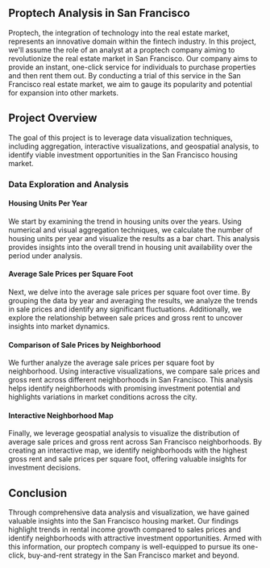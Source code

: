 ## Proptech Analysis in San Francisco

Proptech, the integration of technology into the real estate market, represents an innovative domain within the fintech industry. In this project, we'll assume the role of an analyst at a proptech company aiming to revolutionize the real estate market in San Francisco. Our company aims to provide an instant, one-click service for individuals to purchase properties and then rent them out. By conducting a trial of this service in the San Francisco real estate market, we aim to gauge its popularity and potential for expansion into other markets.

## Project Overview

The goal of this project is to leverage data visualization techniques, including aggregation, interactive visualizations, and geospatial analysis, to identify viable investment opportunities in the San Francisco housing market.

### Data Exploration and Analysis

#### Housing Units Per Year

We start by examining the trend in housing units over the years. Using numerical and visual aggregation techniques, we calculate the number of housing units per year and visualize the results as a bar chart. This analysis provides insights into the overall trend in housing unit availability over the period under analysis.

#### Average Sale Prices per Square Foot

Next, we delve into the average sale prices per square foot over time. By grouping the data by year and averaging the results, we analyze the trends in sale prices and identify any significant fluctuations. Additionally, we explore the relationship between sale prices and gross rent to uncover insights into market dynamics.

#### Comparison of Sale Prices by Neighborhood

We further analyze the average sale prices per square foot by neighborhood. Using interactive visualizations, we compare sale prices and gross rent across different neighborhoods in San Francisco. This analysis helps identify neighborhoods with promising investment potential and highlights variations in market conditions across the city.

#### Interactive Neighborhood Map

Finally, we leverage geospatial analysis to visualize the distribution of average sale prices and gross rent across San Francisco neighborhoods. By creating an interactive map, we identify neighborhoods with the highest gross rent and sale prices per square foot, offering valuable insights for investment decisions.

## Conclusion

Through comprehensive data analysis and visualization, we have gained valuable insights into the San Francisco housing market. Our findings highlight trends in rental income growth compared to sales prices and identify neighborhoods with attractive investment opportunities. Armed with this information, our proptech company is well-equipped to pursue its one-click, buy-and-rent strategy in the San Francisco market and beyond.
